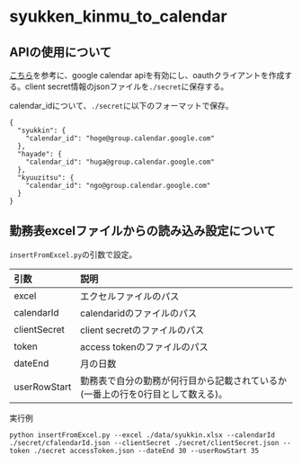 # syukken_kinmu_to_calendar
## APIの使用について
[こちら](https://www.coppla-note.net/posts/tutorial/google-calendar-api/)を参考に、google calendar apiを有効にし、oauthクライアントを作成する。client secret情報のjsonファイルを`./secret`に保存する。

calendar_idについて、`./secret`に以下のフォーマットで保存。
```
{
  "syukkin": {
    "calendar_id": "hoge@group.calendar.google.com"
  },
  "hayade": {
    "calendar_id": "huga@group.calendar.google.com"
  },
  "kyuuzitsu": {
    "calendar_id": "ngo@group.calendar.google.com"
  }
}
```

## 勤務表excelファイルからの読み込み設定について
`insertFromExcel.py`の引数で設定。

|引数|説明|
|:-|:-|
|excel|エクセルファイルのパス|
|calendarId|calendaridのファイルのパス|
|clientSecret|client secretのファイルのパス|
|token|access tokenのファイルのパス|
|dateEnd|月の日数|
|userRowStart|勤務表で自分の勤務が何行目から記載されているか(一番上の行を0行目として数える)。|

実行例
```
python insertFromExcel.py --excel ./data/syukkin.xlsx --calendarId ./secret/cfalendarId.json --clientSecret ./secret/clientSecret.json --token ./secret accessToken.json --dateEnd 30 --userRowStart 35
```
